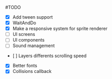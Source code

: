 #TODO
- [x] Add tween support
- [x] WaitAndDo
- [x] Make a responsive system for sprite renderer
- [ ] UI screens
- [ ] UI components
- [ ] Sound management
- [ ] Layers differents scrolling speed
- [x] Better fonts
- [x] Collisions callback